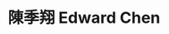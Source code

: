 ---
chinese_name: 陳季翔
english_name: Edward Chen
title: 陳季翔 Edward Chen
id: edward chen
collection: members
type: full-time research assistant
position: Full-time Research Assistant 
# department: Becker Friedman Institute, University of Chicago
department: 經濟系畢業
# image_path: https://source.unsplash.com/collection/139386/600x600?a=.png
photo: ft_ra/chengjixiang.jpeg
# blurb: 123
---